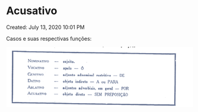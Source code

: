 # Acusativo

Created: July 13, 2020 10:01 PM

Casos e suas respectivas funções:

![Acusativo%2036539644492b44b6bc6da64a031584e4/Untitled.png](Acusativo%2036539644492b44b6bc6da64a031584e4/Untitled.png)